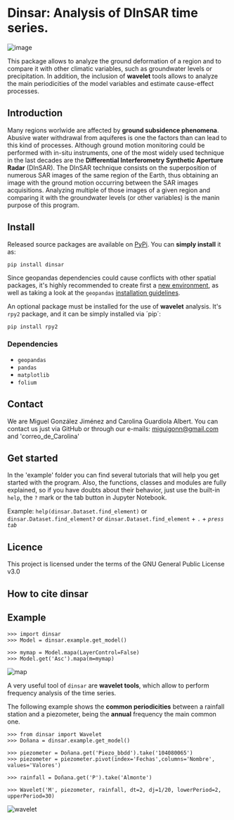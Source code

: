 # Dinsar: Analysis of DInSAR time series.
![image](https://user-images.githubusercontent.com/75794654/156266031-0137cf89-f55f-4ce8-9695-688a7909c7af.png)

This package allows to analyze the ground deformation of a region and to compare it with other climatic variables, such as groundwater levels or precipitation. In addition, the inclusion of **wavelet** tools allows to analyze the main periodicities of the model variables and estimate cause-effect processes.

## Introduction

Many regions worlwide are affected by **ground subsidence phenomena**. Abusive water withdrawal from aquiferes is one the factors than can lead to this kind of processes. Although ground motion monitoring could be performed with in-situ instruments, one of the most widely used technique in the last decades are the **Differential Interferometry Synthetic Aperture Radar** (DInSAR). The DInSAR technique consists on the superposition of numerous SAR images of the same region of the Earth, thus obtaining an image with the ground motion occurring between the SAR images acquisitions. Analyzing multiple of those images of a given region and comparing it with the groundwater levels (or other variables) is the manin purpose of this program.

## Install

Released source packages are available on [PyPi](https://pypi.org/). You can **simply install** it as:

`pip install dinsar`

Since geopandas dependencies could cause conflicts with other spatial packages, it's highly recommended to create first a [new environment](https://docs.conda.io/projects/conda/en/latest/user-guide/tasks/manage-environments.html#creating-an-environment-with-commands), as well as taking a look at the `geopandas` [installation guidelines](https://geopandas.org/en/stable/getting_started/install.html).

An optional package must be installed for the use of **wavelet** analysis. It's `rpy2` package, and it can be simply installed via ´pip´:

`pip install rpy2`

### Dependencies

- `geopandas`
- `pandas`
- `matplotlib`
- `folium`

## Contact

We are Miguel González Jiménez and Carolina Guardiola Albert. You can contact us just via GitHub or through our e-mails: miguigonn@gmail.com and 'correo_de_Carolina'
    
## Get started

In the 'example' folder you can find several tutorials that will help you get started with the program. Also, the functions, classes and modules are fully explained, so if you have doubts about their behavior, just use the built-in `help`, the `?` mark or the tab button in Jupyter Notebook.

Example:    `help(dinsar.Dataset.find_element)` or `dinsar.Dataset.find_element?` or `dinsar.Dataset.find_element` + `.` + *`press tab`*

## Licence
This project is licensed under the terms of the GNU General Public License v3.0

## How to cite dinsar

## Example

    >>> import dinsar
    >>> Model = dinsar.example.get_model()

    >>> mymap = Model.mapa(LayerControl=False)
    >>> Model.get('Asc').mapa(m=mymap)
![map](https://user-images.githubusercontent.com/75794654/156733794-922a0bfe-e42b-4f4e-93fa-bf0cdcf71511.png)

A very useful tool of `dinsar` are **wavelet tools**, which allow to perform frequency analysis of the time series.

The following example shows the **common periodicities** between a rainfall station and a piezometer, being the **annual** frequency the main common one.

    >>> from dinsar import Wavelet
    >>> Doñana = dinsar.example.get_model()

    >>> piezometer = Doñana.get('Piezo_bbdd').take('104080065')
    >>> piezometer = piezometer.pivot(index='Fechas',columns='Nombre', values='Valores')

    >>> rainfall = Doñana.get('P').take('Almonte')

    >>> Wavelet('M', piezometer, rainfall, dt=2, dj=1/20, lowerPeriod=2, upperPeriod=30)

![wavelet](https://user-images.githubusercontent.com/75794654/156804199-e8ec12db-75b8-4fce-8a47-e06a74044843.png)
